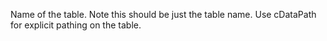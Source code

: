 ﻿Name of the table. Note this should be just the table name. Use cDataPath for explicit pathing on the table.